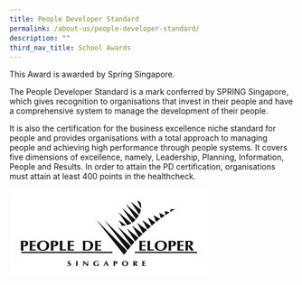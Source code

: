 ```yaml
---
title: People Developer Standard
permalink: /about-us/people-developer-standard/
description: ""
third_nav_title: School Awards
---
```



This Award is awarded by Spring Singapore.

The People Developer Standard is a mark conferred by SPRING Singapore, which gives recognition to organisations that invest in their people and have a comprehensive system to manage the development of their people.

It is also the certification for the business excellence niche standard for people and provides organisations with a total approach to managing people and achieving high performance through people systems. It covers five dimensions of excellence, namely, Leadership, Planning, Information, People and Results. In order to attain the PD certification, organisations must attain at least 400 points in the healthcheck.

<img src="/images/20140309131640.jpg" 
     style="width:70%">
